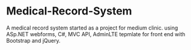 # Medical-Record-System
A medical record system started as a project for medium clinic. using ASp.NET webforms, C#, MVC API, AdminLTE tepmlate for front end with Bootstrap and jQuery. 
